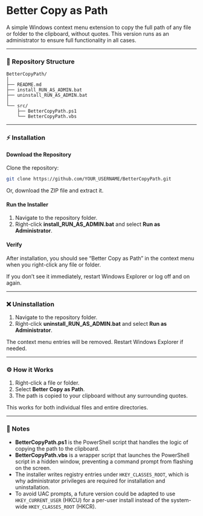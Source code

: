 # Better Copy as Path

A simple Windows context menu extension to copy the full path of any file or folder to the clipboard, without quotes. This version runs as an administrator to ensure full functionality in all cases.

-----

### 📂 Repository Structure

```
BetterCopyPath/
│
├── README.md
├── install_RUN_AS_ADMIN.bat
├── uninstall_RUN_AS_ADMIN.bat
│
└── src/
    ├── BetterCopyPath.ps1
    └── BetterCopyPath.vbs
```

-----

### ⚡ Installation

#### Download the Repository

Clone the repository:

```bash
git clone https://github.com/YOUR_USERNAME/BetterCopyPath.git
```

Or, download the ZIP file and extract it.

#### Run the Installer

1.  Navigate to the repository folder.
2.  Right-click **install\_RUN\_AS\_ADMIN.bat** and select **Run as Administrator**.

#### Verify

After installation, you should see “Better Copy as Path” in the context menu when you right-click any file or folder.

If you don’t see it immediately, restart Windows Explorer or log off and on again.

-----

### ❌ Uninstallation

1.  Navigate to the repository folder.
2.  Right-click **uninstall\_RUN\_AS\_ADMIN.bat** and select **Run as Administrator**.

The context menu entries will be removed. Restart Windows Explorer if needed.

-----

### ⚙️ How it Works

1.  Right-click a file or folder.
2.  Select **Better Copy as Path**.
3.  The path is copied to your clipboard without any surrounding quotes.

This works for both individual files and entire directories.

-----

### 📝 Notes

  * **BetterCopyPath.ps1** is the PowerShell script that handles the logic of copying the path to the clipboard.
  * **BetterCopyPath.vbs** is a wrapper script that launches the PowerShell script in a hidden window, preventing a command prompt from flashing on the screen.
  * The installer writes registry entries under `HKEY_CLASSES_ROOT`, which is why administrator privileges are required for installation and uninstallation.
  * To avoid UAC prompts, a future version could be adapted to use `HKEY_CURRENT_USER` (HKCU) for a per-user install instead of the system-wide `HKEY_CLASSES_ROOT` (HKCR).
